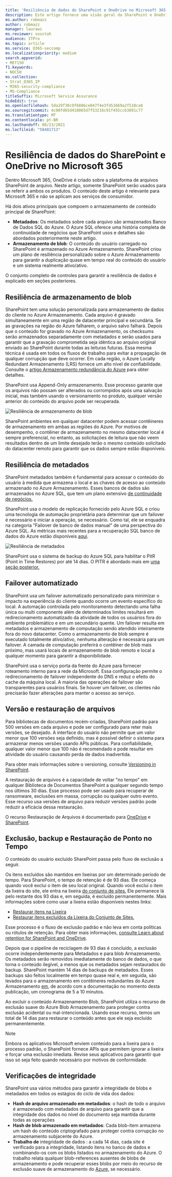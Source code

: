 ```yaml
---
title: 'Resiliência de dados do SharePoint e OneDrive no Microsoft 365 '
description: Este artigo fornece uma visão geral da SharePoint e OneDrive resiliência de dados no Microsoft 365.
ms.author: robmazz
author: robmazz
manager: laurawi
ms.reviewer: sosstah
audience: ITPro
ms.topic: article
ms.service: O365-seccomp
ms.localizationpriority: medium
search.appverid:
- MET150
f1.keywords:
- NOCSH
ms.collection:
- Strat_O365_IP
- M365-security-compliance
- MS-Compliance
titleSuffix: Microsoft Service Assurance
hideEdit: true
ms.openlocfilehash: 5da29f30c9f6886ce047f4e3fd51669a2f510ca8
ms.sourcegitcommit: 4c00fd65d418065d7f53216c91f455ccb3891c77
ms.translationtype: MT
ms.contentlocale: pt-BR
ms.lasthandoff: 08/23/2021
ms.locfileid: "58481713"
---
```

# <a name="sharepoint-and-onedrive-data-resiliency-in-microsoft-365"></a>Resiliência de dados do SharePoint e OneDrive no Microsoft 365 

Dentro Microsoft 365, OneDrive é criado sobre a plataforma de arquivos SharePoint de arquivo. Neste artigo, somente SharePoint serão usados para se referir a ambos os produtos. O conteúdo deste artigo é relevante para Microsoft 365 e não se aplicam aos serviços de consumidor.

Há dois ativos principais que compoem o armazenamento de conteúdo principal de SharePoint:

- **Metadados**: Os metadados sobre cada arquivo são armazenados Banco de Dados SQL do Azure. O Azure SQL oferece uma história completa de continuidade de negócios que SharePoint usos e detalhes são abordados posteriormente neste artigo.
- **Armazenamento de blob**: O conteúdo do usuário carregado no SharePoint é armazenado no Azure Armazenamento. SharePoint criou um plano de resiliência personalizado sobre o Azure Armazenamento para garantir a duplicação quase em tempo real do conteúdo do usuário e um sistema realmente ativo/ativo.

O conjunto completo de controles para garantir a resiliência de dados é explicado em seções posteriores.

## <a name="blob-storage-resilience"></a>Resiliência de armazenamento de blob

SharePoint tem uma solução personalizada para armazenamento de dados do cliente no Azure Armazenamento. Cada arquivo é gravado simultaneamente em uma região de datacenter principal e secundária. Se as gravações na região do Azure falharem, o arquivo salvo falhará. Depois que o conteúdo for gravado no Azure Armazenamento, os checksums serão armazenados separadamente com metadados e serão usados para garantir que a gravação comprometida seja idêntica ao arquivo original enviado ao SharePoint durante todas as leituras futuras. Essa mesma técnica é usada em todos os fluxos de trabalho para evitar a propagação de qualquer corrupção que deve ocorrer. Em cada região, o Azure Locally Redundant Armazenamento (LRS) fornece um alto nível de confiabilidade. Consulte o [artigo Armazenamento redundância do Azure](/azure/storage/common/storage-redundancy-lrs) para obter detalhes.

SharePoint usa Append-Only armazenamento. Esse processo garante que os arquivos não possam ser alterados ou corrompidos após uma salvação inicial, mas também usando o versionamento no produto, qualquer versão anterior do conteúdo do arquivo pode ser recuperada.

![Resiliência de armazenamento de blob](../media/assurance-blob-storage-resiliency-diagram.png)

SharePoint ambientes em qualquer datacenter podem acessar contêineres de armazenamento em ambas as regiões do Azure. Por motivos de desempenho, o contêiner de armazenamento no mesmo datacenter local é sempre preferencial, no entanto, as solicitações de leitura que não veem resultados dentro de um limite desejado terão o mesmo conteúdo solicitado do datacenter remoto para garantir que os dados sempre estão disponíveis.

## <a name="metadata-resilience"></a>Resiliência de metadados

SharePoint metadados também é fundamental para acessar o conteúdo do usuário à medida que armazena o local e as chaves de acesso ao conteúdo armazenado no Azure Armazenamento. Esses bancos de dados são armazenados no Azure SQL, que tem um plano extensivo [de continuidade de negócios.](/azure/sql-database/sql-database-business-continuity)

SharePoint usa o modelo de replicação fornecido pelo Azure SQL e criou uma tecnologia de automação proprietária para determinar que um failover é necessário e iniciar a operação, se necessário. Como tal, ele se enquadra na categoria "Failover de banco de dados manual" de uma perspectiva do Azure SQL. As métricas mais recentes para a recuperação SQL banco de dados do Azure estão disponíveis [aqui](/azure/azure-sql/database/business-continuity-high-availability-disaster-recover-hadr-overview#recover-a-database-to-the-existing-server).

![Resiliência de metadados](../media/assurance-metadata-resiliency-diagram.png)

SharePoint usa o sistema de backup do Azure SQL para habilitar o PitR (Point in Time Restores) por até 14 dias. O PITR é abordado mais em [uma seção posterior.](#deletion-backup-and-point-in-time-restore)

## <a name="automated-failover"></a>Failover automatizado

SharePoint usa um failover automatizado personalizado para minimizar o impacto na experiência do cliente quando ocorre um evento específico do local. A automação controlada pelo monitoramento detectando uma falha única ou multi componente além de determinados limites resultará em redirecionamento automatizado da atividade de todos os usuários fora do ambiente problemático e em um secundário quente. Um failover resulta em metadados e armazenamento de computação sendo atendido inteiramente fora do novo datacenter. Como o armazenamento de blob sempre é executado totalmente ativo/ativo, nenhuma alteração é necessária para um failover. A camada de computação preferirá o contêiner de blob mais próximo, mas usará locais de armazenamento de blob remoto e local a qualquer momento para garantir a disponibilidade.

SharePoint usa o serviço porta da frente do Azure para fornecer roteamento interno para a rede da Microsoft. Essa configuração permite o redirecionamento de failover independente do DNS e reduz o efeito do cache da máquina local. A maioria das operações de failover são transparentes para usuários finais. Se houver um failover, os clientes não precisarão fazer alterações para manter o acesso ao serviço.

## <a name="versioning-and-files-restore"></a>Versão e restauração de arquivos

Para bibliotecas de documentos recém-criadas, SharePoint padrão para 500 versões em cada arquivo e pode ser configurado para reter mais versões, se desejado. A interface do usuário não permite que um valor menor que 100 versões seja definido, mas é possível definir o sistema para armazenar menos versões usando APIs públicas. Para confiabilidade, qualquer valor menor que 100 não é recomendado e pode resultar em atividade do usuário causando perda de dados inadvertida.

Para obter mais informações sobre o versioning, consulte [Versioning in SharePoint](/microsoft-365/community/versioning-basics-best-practices).

A restauração de arquivos é a capacidade de voltar "no tempo" em qualquer Biblioteca de Documentos SharePoint a qualquer segundo tempo nos últimos 30 dias. Esse processo pode ser usado para recuperar de ransomware, exclusões em massa, corrupção ou qualquer outro evento. Esse recurso usa versões de arquivo para reduzir versões padrão pode reduzir a eficácia dessa restauração.

O recurso Restauração de Arquivos é documentado para [OneDrive](https://support.office.com/article/restore-your-onedrive-fa231298-759d-41cf-bcd0-25ac53eb8a15) e [SharePoint](https://support.office.com/article/Restore-a-document-library-317791c3-8bd0-4dfd-8254-3ca90883d39a).

## <a name="deletion-backup-and-point-in-time-restore"></a>Exclusão, backup e Restauração de Ponto no Tempo

O conteúdo do usuário excluído SharePoint passa pelo fluxo de exclusão a seguir.

Os itens excluídos são mantidos em lixeiras por um determinado período de tempo. Para SharePoint, o tempo de retenção é de 93 dias. Ele começa quando você exclui o item de seu local original. Quando você exclui o item da lixeira do site, ele entra na lixeira [do conjunto de sites.](https://support.office.com/article/restore-deleted-items-from-the-site-collection-recycle-bin-5fa924ee-16d7-487b-9a0a-021b9062d14b) Ele permanece lá pelo restante dos 93 dias e, em seguida, é excluído permanentemente. Mais informações sobre como usar a lixeira estão disponíveis nestes links:

- [Restaurar itens na Lixeira](https://support.office.com/article/Restore-items-in-the-Recycle-Bin-of-a-SharePoint-site-6df466b6-55f2-4898-8d6e-c0dff851a0be)
- [Restaurar itens excluídos da Lixeira do Conjunto de Sites.](https://support.office.com/article/Restore-deleted-items-from-the-site-collection-recycle-bin-5fa924ee-16d7-487b-9a0a-021b9062d14b)

Esse processo é o fluxo de exclusão padrão e não leva em conta políticas ou rótulos de retenção. Para obter mais informações, [consulte Learn about retention for SharePoint and OneDrive](/microsoft-365/compliance/retention-policies-sharepoint).

Depois que o pipeline de reciclagem de 93 dias é concluído, a exclusão ocorre independentemente para Metadados e para blob Armazenamento. Os metadados serão removidos imediatamente do banco de dados, o que torna o conteúdo ilegível, a menos que os metadados sejam restaurados do backup. SharePoint mantém 14 dias de backups de metadados. Esses backups são feitos localmente em tempo quase real e, em seguida, são levados para o armazenamento em contêineres redundantes do Azure Armazenamento [em,](/azure/sql-database/sql-database-automated-backups) de acordo com a documentação no momento desta publicação, um cronograma de 5 a 10 minutos.

Ao excluir o conteúdo Armazenamento Blob, SharePoint utiliza o recurso de exclusão suave do Azure Blob Armazenamento para proteger contra exclusão acidental ou mal-intencionada. Usando esse recurso, temos um total de 14 dias para restaurar o conteúdo antes que ele seja excluído permanentemente.

>[!Note]
>Embora os aplicativos Microsoft enviem conteúdo para a lixeira para o processo padrão, o SharePoint fornece APIs que permitem ignorar a lixeira e forçar uma exclusão imediata. Revise seus aplicativos para garantir que isso só seja feito quando necessário por motivos de conformidade.

## <a name="integrity-checks"></a>Verificações de integridade

SharePoint usa vários métodos para garantir a integridade de blobs e metadados em todos os estágios do ciclo de vida dos dados:

- **Hash de arquivo armazenado em metadados**: o hash de todo o arquivo é armazenado com metadados de arquivo para garantir que a integridade dos dados no nível do documento seja mantida durante todas as operações
- **Hash de blob armazenado em metadados**: Cada blob-item armazena um hash do conteúdo criptografado para proteger contra corrupção no armazenamento subjacente do Azure.
- **Trabalho de** integridade de dados : a cada 14 dias, cada site é verificado para a integridade, listando itens no banco de dados e combinando-os com os blobs listados no armazenamento do Azure. O trabalho relata qualquer blob-references ausentes de blobs de armazenamento e pode recuperar esses blobs por meio do recurso de exclusão suave de armazenamento do [Azure,](/azure/storage/blobs/soft-delete-blob-overview) se necessário.
